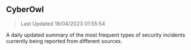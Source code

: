 ## CyberOwl 
> Last Updated 18/04/2023 01:55:54 


A daily updated summary of the most frequent types of security incidents currently being reported from different sources.

